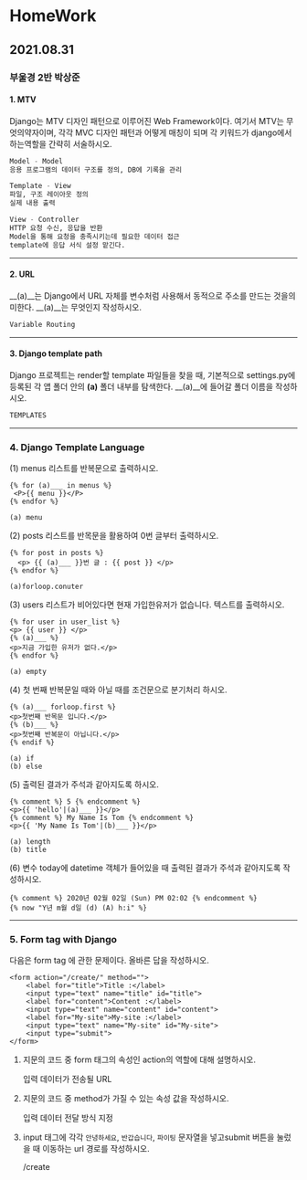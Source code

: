 

# HomeWork

## 2021.08.31

### 부울경 2반 박상준

#### 1. MTV

Django는 MTV 디자인 패턴으로 이루어진 Web Framework이다. 여기서 MTV는 무엇의약자이며, 각각 MVC 디자인 패턴과 어떻게 매칭이 되며 각 키워드가 django에서 하는역할을 간략히 서술하시오.


``` python
Model - Model
응용 프로그램의 데이터 구조를 정의, DB에 기록을 관리

Template - View
파일, 구조 레이아웃 정의
실제 내용 출력

View - Controller
HTTP 요청 수신, 응답을 반환
Model을 통해 요청을 충족시키는데 필요한 데이터 접근
template에 응답 서식 설정 맡긴다.

```

---

#### 2. URL

__(a)__는 Django에서 URL 자체를 변수처럼 사용해서 동적으로 주소를 만드는 것을의미한다. __(a)__는 무엇인지 작성하시오.


```python
Variable Routing
```

---

#### 3. Django template path

Django 프로젝트는 render할 template 파일들을 찾을 때, 기본적으로 settings.py에등록된 각 앱 폴더 안의 __(a)__ 폴더 내부를 탐색한다.
__(a)__에 들어갈 폴더 이름을 작성하시오.


```python
TEMPLATES
```

---

### 4. Django Template Language

(1) menus 리스트를 반복문으로 출력하시오.

```django
{% for (a)___ in menus %}
 <P>{{ menu }}</P>
{% endfor %}

(a) menu
```
(2) posts 리스트를 반목문을 활용하여 0번 글부터 출력하시오.

```django
{% for post in posts %}
  <p> {{ (a)___ }}번 글 : {{ post }} </p>
{% endfor %}

(a)forloop.conuter
```
(3) users 리스트가 비어있다면 현재 가입한유저가 없습니다. 텍스트를 출력하시오.

```django
{% for user in user_list %}
<p> {{ user }} </p>
{% (a)___ %}
<p>지금 가입한 유저가 없다.</p>
{% endfor %}

(a) empty
```
(4) 첫 번째 반복문일 때와 아닐 때를 조건문으로 분기처리 하시오.

```django
{% (a)___ forloop.first %}
<p>첫번째 반목문 입니다.</p>
{% (b)___ %}
<p>첫번째 반복문이 아닙니다.</p>
{% endif %}

(a) if
(b) else
```
(5) 출력된 결과가 주석과 같아지도록 하시오.

```django
{% comment %} 5 {% endcomment %}
<p>{{ 'hello'|(a)___ }}</p>
{% comment %} My Name Is Tom {% endcomment %}
<p>{{ 'My Name Is Tom'|(b)___ }}</p> 

(a) length
(b) title
```
(6) 변수 today에 datetime 객체가 들어있을 때 출력된 결과가 주석과 같아지도록 작성하시오.

```django
{% comment %} 2020년 02월 02일 (Sun) PM 02:02 {% endcomment %}
{% now "Y년 m월 d일 (d) (A) h:i" %}
```

---
### 5. Form tag with Django

다음은 form tag 에 관한 문제이다. 올바른 답을 작성하시오.

```django
<form action="/create/" method="">
    <label for="title">Title :</label>
    <input type="text" name="title" id="title">
    <label for="content">Content :</label>
    <input type="text" name="content" id="content">
    <label for="My-site">My-site :</label>
    <input type="text" name="My-site" id="My-site">
    <input type="submit">
</form>
```

1. 지문의 코드 중 form 태그의 속성인 action의 역할에 대해 설명하시오.

   입력 데이터가 전송될 URL

2. 지문의 코드 중 method가 가질 수 있는 속성 값을 작성하시오.

   입력 데이터 전달 방식 지정

3. input 태그에 각각 `안녕하세요`, `반갑습니다`, `파이팅` 문자열을 넣고submit 버튼을 눌렀을 때 이동하는 url 경로를 작성하시오.

   /create

